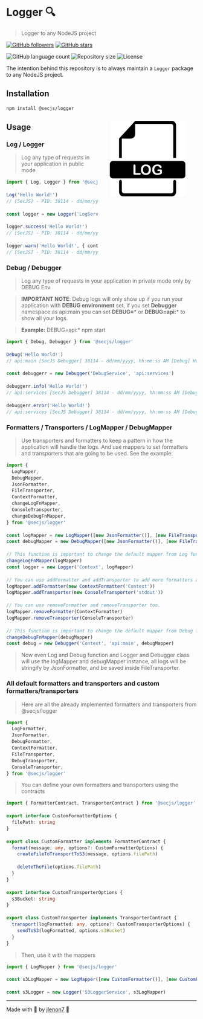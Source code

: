 # Logger 🔍

> Logger to any NodeJS project

[![GitHub followers](https://img.shields.io/github/followers/jlenon7.svg?style=social&label=Follow&maxAge=2592000)](https://github.com/jlenon7?tab=followers)
[![GitHub stars](https://img.shields.io/github/stars/secjs/logger.svg?style=social&label=Star&maxAge=2592000)](https://github.com/secjs/logger/stargazers/)

<p>
  <img alt="GitHub language count" src="https://img.shields.io/github/languages/count/secjs/logger?style=for-the-badge&logo=appveyor">

  <img alt="Repository size" src="https://img.shields.io/github/repo-size/secjs/logger?style=for-the-badge&logo=appveyor">

  <img alt="License" src="https://img.shields.io/badge/license-MIT-brightgreen?style=for-the-badge&logo=appveyor">
</p>

The intention behind this repository is to always maintain a `Logger` package to any NodeJS project.

<img src=".github/logger.png" width="200px" align="right" hspace="30px" vspace="100px">

## Installation

```bash
npm install @secjs/logger
```

## Usage

### Log / Logger

> Log any type of requests in your application in public mode

```ts
import { Log, Logger } from '@secjs/logger'

Log('Hello World!')
// [SecJS] - PID: 38114 - dd/mm/yyyy, hh:mm:ss PM [Log] Hello World! +0ms

const logger = new Logger('LogService')

logger.success('Hello World!')
// [SecJS] - PID: 38114 - dd/mm/yyyy, hh:mm:ss PM [LogService] Hello World! +0ms

logger.warn('Hello World!', { context: 'LogController' })
// [SecJS] - PID: 38114 - dd/mm/yyyy, hh:mm:ss PM [LogController] Hello World! +0ms
```

### Debug / Debugger

> Log any type of requests in your application in private mode only by DEBUG Env

> **IMPORTANT NOTE**: Debug logs will only show up if you run your
application with **DEBUG environment** set, if you set **Debugger**
namespace as api:main you can set **DEBUG=*** or **DEBUG=api:*** to show
all your logs.

> **Example:** DEBUG=api:* npm start

```ts
import { Debug, Debugger } from '@secjs/logger'

Debug('Hello World!')
// api:main [SecJS Debugger] 38114 - dd/mm/yyyy, hh:mm:ss AM [Debug] Hello World! +0ms

const debuggerr = new Debugger('DebugService', 'api:services')

debuggerr.info('Hello World!')
// api:services [SecJS Debugger] 38114 - dd/mm/yyyy, hh:mm:ss AM [DebugService] 'Hello World!' +0ms

debuggerr.error('Hello World!')
// api:services [SecJS Debugger] 38114 - dd/mm/yyyy, hh:mm:ss AM [DebugService] 'Hello World!' +0ms
```

### Formatters / Transporters / LogMapper / DebugMapper

> Use transporters and formatters to keep a pattern in how the application will handle the logs. And use mappers 
> to set formatters and transporters that are going to be used. See the example:

```ts
import {
  LogMapper,
  DebugMapper,
  JsonFormatter,
  FileTransporter,
  ContextFormatter,
  changeLogFnMapper,
  ConsoleTransporter,
  changeDebugFnMapper,
} from '@secjs/logger'

const logMapper = new LogMapper([new JsonFormatter()], [new FileTransporter()])
const debugMapper = new DebugMapper([new JsonFormatter()], [new FileTransporter()])

// This function is important to change the default mapper from Log function
changeLogFnMapper(logMapper)
const logger = new Logger('Context', logMapper)

// You can use addFormatter and addTransporter to add more formatters and transporters
logMapper.addFormatter(new ContextFormatter('Context'))
logMapper.addTransporter(new ConsoleTransporter('stdout'))

// You can use removeFormatter and removeTransporter too.
logMapper.removeFormatter(ContextFormatter)
logMapper.removeTransporter(ConsoleTransporter)

// This function is important to change the default mapper from Debug function
changeDebugFnMapper(debugMapper)
const debug = new Debugger('Context', 'api:main', debugMapper)
```

> Now even Log and Debug function and Logger and Debugger class will use the logMapper and debugMapper instance, 
> all logs will be stringify by JsonFormatter, and be saved inside FileTransporter.

### All default formatters and transporters and custom formatters/transporters

> Here are all the already implemented formatters and transporters from @secjs/logger

```ts
import {
  LogFormatter,
  JsonFormatter,
  DebugFormatter,
  ContextFormatter,
  FileTransporter,
  DebugTransporter,
  ConsoleTransporter,
} from '@secjs/logger'
```

> You can define your own formatters and transporters using the contracts

```ts
import { FormatterContract, TransporterContract } from '@secjs/logger'

export interface CustomFormatterOptions {
  filePath: string
}

export class CustomFormatter implements FormatterContract {
  format(message: any, options?: CustomFormatterOptions) {
    createFileToTransportToS3(message, options.filePath)
    
    deleteTheFile(options.filePath)
  }
}

export interface CustomTransporterOptions {
  s3Bucket: string
}

export class CustomTransporter implements TransporterContract {
  transport(logFormatted: any, options?: CustomTransporterOptions) {
    sendToS3(logFormatted, options.s3Bucket)
  }
}
```

> Then, use it with the mappers

```ts
import { LogMapper } from '@secjs/logger'

const s3LogMapper = new LogMapper([new CustomFormatter()], [new CustomFormatter()])

const s3Logger = new Logger('S3LoggerService', s3LogMapper)
```

---

Made with 🖤 by [jlenon7](https://github.com/jlenon7) :wave:
